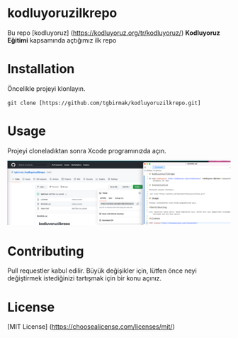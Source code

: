 # kodluyoruzilkrepo

Bu repo [kodluyoruz] (https://kodluyoruz.org/tr/kodluyoruz/) **Kodluyoruz Eğitimi** kapsamında açtığımız ilk repo

# Installation

Öncelikle projeyi klonlayın.

`git clone [https://github.com/tgbirmak/kodluyoruzilkrepo.git]`

# Usage

Projeyi cloneladıktan sonra Xcode programınızda açın.

![tugbairmak](https://github.com/tgbirmak/kodluyoruzilkrepo/blob/main/ss.png)

# Contributing

Pull requestler kabul edilir. Büyük değişikler için, lütfen önce neyi değiştirmek istediğinizi tartışmak için bir konu açınız.

# License

[MIT License] (https://choosealicense.com/licenses/mit/)
